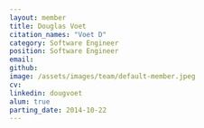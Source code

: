 ```yaml
---
layout: member
title: Douglas Voet
citation_names: "Voet D"
category: Software Engineer
position: Software Engineer
email:
github: 
image: /assets/images/team/default-member.jpeg
cv:
linkedin: dougvoet
alum: true
parting_date: 2014-10-22
---
```


